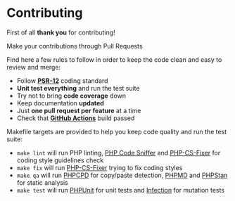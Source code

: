 # Contributing

First of all **thank you** for contributing!

Make your contributions through Pull Requests

Find here a few rules to follow in order to keep the code clean and easy to review and merge:

- Follow **[PSR-12](https://github.com/php-fig/fig-standards/blob/master/accepted/PSR-12-extended-coding-style-guide.md)** coding standard
- **Unit test everything** and run the test suite
- Try not to bring **code coverage** down
- Keep documentation **updated**
- Just **one pull request per feature** at a time
- Check that **[GitHub Actions](https://github.com/juliangut/negotiate/actions)** build passed

Makefile targets are provided to help you keep code quality and run the test suite:

- `make lint` will run PHP linting, [PHP Code Sniffer](https://github.com/squizlabs/PHP_CodeSniffer) and [PHP-CS-Fixer](https://github.com/FriendsOfPhp/PHP-CS-Fixer) for coding style guidelines check
- `make fix` will run [PHP-CS-Fixer](https://github.com/FriendsOfPhp/PHP-CS-Fixer) trying to fix coding styles
- `make qa` will run [PHPCPD](https://github.com/sebastianbergmann/phpcpd) for copy/paste detection, [PHPMD](https://github.com/phpmd/phpmd) and [PHPStan](https://github.com/phpstan/phpstan) for static analysis
- `make test` will run [PHPUnit](https://github.com/sebastianbergmann/phpunit) for unit tests and [Infection](https://github.com/infection/infection) for mutation tests
